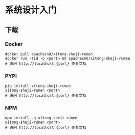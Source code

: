 # 系统设计入门

## 下载

### Docker

```
docker pull apachecn0/xitong-sheji-rumen
docker run -tid -p <port>:80 apachecn0/xitong-sheji-rumen
# 访问 http://localhost:{port} 查看文档
```

### PYPI

```
pip install xitong-sheji-rumen
xitong-sheji-rumen <port>
# 访问 http://localhost:{port} 查看文档
```

### NPM

```
npm install -g xitong-sheji-rumen
xitong-sheji-rumen <port>
# 访问 http://localhost:{port} 查看文档
```